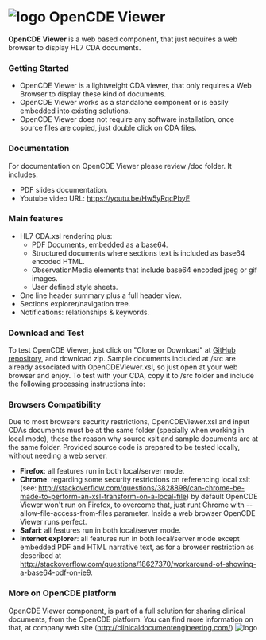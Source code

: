 ![logo](http://clinicaldocumentengineering.com/assets/logo/OpenCDA_logo_grey.png) OpenCDE Viewer
=======
__OpenCDE Viewer__ is a web based component, that just requires a web browser to display HL7 CDA documents. 

### Getting Started
  *  OpenCDE Viewer is a lightweight CDA viewer, that only requires a Web Browser to display these kind of documents.
  *  OpenCDE Viewer works as a standalone component or is easily embedded into existing solutions.
  *  OpenCDE Viewer does not require any software installation, once source files are copied, just double click on CDA files. 

### Documentation
For documentation on OpenCDE Viewer please review /doc folder. It includes:
  * PDF slides documentation.
  * Youtube video URL: https://youtu.be/Hw5yRqcPbyE 

### Main features
  * HL7 CDA.xsl rendering plus: 
    * PDF Documents, embedded as a base64.
    * Structured documents where sections text is included as base64 encoded HTML.
    * ObservationMedia elements that include base64 encoded jpeg or gif images.
    * User defined style sheets.
  * One line header summary plus a full header view.
  * Sections explorer/navigation tree.
  * Notifications: relationships & keywords.

### Download and Test
To test OpenCDE Viewer, just click on "Clone or Download" at [GitHub repository]( https://github.com/clinicaldocumentengineering/OpenCDEViewer), and download zip. Sample documents included at /src are already associated with OpenCDEViewer.xsl, so just open at your web browser and enjoy.
To test with your CDA, copy it to /src folder and include the following processing instructions into: <?xml-stylesheet type='text/xsl' href='OpenCDEViewer.xsl' ?>

### Browsers Compatibility
Due to most browsers security restrictions, OpenCDEViewer.xsl and input CDAs documents must be at the same folder (specially when working in local mode), these the reason why source xslt and sample documents are at the same folder.
Provided source code is prepared to be tested locally, without needing a web server.
 * __Firefox__: all features run in both local/server mode.
 * __Chrome__: regarding some security restrictions on referencing local xslt (see: http://stackoverflow.com/questions/3828898/can-chrome-be-made-to-perform-an-xsl-transform-on-a-local-file) by default OpenCDE Viewer won't run on Firefox, to overcome that, just runt Chrome with --allow-file-access-from-files parameter. Inside a web browser OpenCDE Viewer runs perfect.
 * __Safari__: all features run in both local/server mode.
 * __Internet explorer__: all features run in both local/server mode except embedded PDF and HTML narrative text, as for a browser restriction as described at http://stackoverflow.com/questions/18627370/workaround-of-showing-a-base64-pdf-on-ie9.

### More on OpenCDE platform
OpenCDE Viewer component, is part of a full solution for sharing clinical documents, from the OpenCDE platform. You can find more information on that, at company web site (http://clinicaldocumentengineering.com/)
![logo](http://clinicaldocumentengineering.com/assets/logo/logo_CDE_text_big.png)

